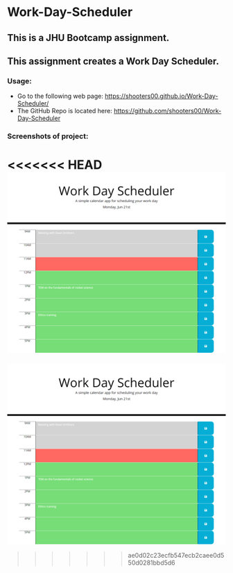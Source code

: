 # Work-Day-Scheduler

## This is a JHU Bootcamp assignment.  
## This assignment creates a Work Day Scheduler.

### Usage:
* Go to the following web page: https://shooters00.github.io/Work-Day-Scheduler/ 
* The GitHub Repo is located here: https://github.com/shooters00/Work-Day-Scheduler 

### Screenshots of project:
<<<<<<< HEAD
![screencapture](https://github.com/shooters00/Work-Day-Scheduler/blob/main/assets/Images/ScreenCapture.png)
=======
![screencapture](https://github.com/shooters00/Work-Day-Scheduler/blob/main/assets/Images/ScreenCapture.png)
>>>>>>> ae0d02c23ecfb547ecb2caee0d550d0281bbd5d6

